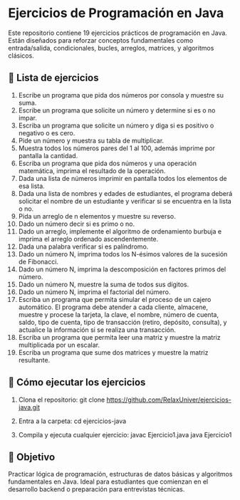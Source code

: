 # Ejercicios de Programación en Java

Este repositorio contiene 19 ejercicios prácticos de programación en Java. Están diseñados para reforzar conceptos fundamentales como entrada/salida, condicionales, bucles, arreglos, matrices, y algoritmos clásicos.

## 📁 Lista de ejercicios

1. Escribe un programa que pida dos números por consola y muestre su suma.
2. Escribe un programa que solicite un número y determine si es o no impar.
3. Escriba un programa que solicite un número y diga si es positivo o negativo o es cero.
4. Pide un número y muestra su tabla de multiplicar.
5. Muestra todos los números pares del 1 al 100, además imprime por pantalla la cantidad.
6. Escriba un programa que pida dos números y una operación matemática, imprima el resultado de la operación.
7. Dada una lista de números imprimir en pantalla todos los elementos de esa lista.
8. Dada una lista de nombres y edades de estudiantes, el programa deberá solicitar el nombre de un estudiante y verificar si se encuentra en la lista o no.
9. Pida un arreglo de n elementos y muestre su reverso.
10. Dado un número decir si es primo o no.
11. Dado un arreglo, implemente el algoritmo de ordenamiento burbuja e imprima el arreglo ordenado ascendentemente.
12. Dada una palabra verificar si es palíndromo.
13. Dado un número N, imprima todos los N-ésimos valores de la sucesión de Fibonacci.
14. Dado un número N, imprima la descomposición en factores primos del número.
15. Dado un número N, muestre la suma de todos sus dígitos.
16. Dado un número N, imprima el factorial del número.
17. Escriba un programa que permita simular el proceso de un cajero automático. El programa debe atender a cada cliente, almacene, muestre y procese la tarjeta, la clave, el nombre, número de cuenta, saldo, tipo de cuenta, tipo de transacción (retiro, depósito, consulta), y actualice la información si se realiza una transacción.
18. Escriba un programa que permita leer una matriz y muestre la matriz multiplicada por un escalar.
19. Escriba un programa que sume dos matrices y muestre la matriz resultante.

## 🚀 Cómo ejecutar los ejercicios

1. Clona el repositorio:
   git clone https://github.com/RelaxUniver/ejercicios-java.git

2. Entra a la carpeta:
   cd ejercicios-java

3. Compila y ejecuta cualquier ejercicio:
   javac Ejercicio1.java
   java Ejercicio1

## 🧠 Objetivo

Practicar lógica de programación, estructuras de datos básicas y algoritmos fundamentales en Java. Ideal para estudiantes que comienzan en el desarrollo backend o preparación para entrevistas técnicas.
